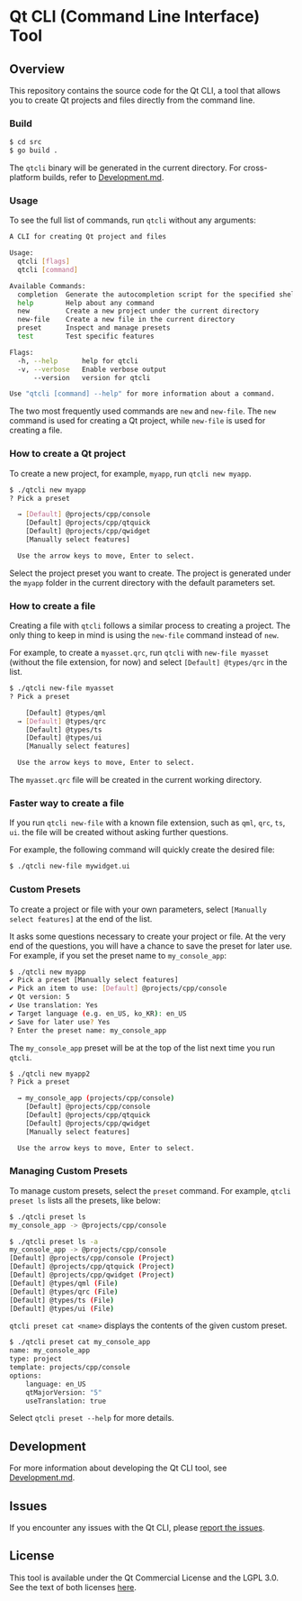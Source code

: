 # Qt CLI (Command Line Interface) Tool

## Overview

This repository contains the source code for the Qt CLI, a tool that allows you to create Qt projects and files directly from the command line.

### Build

```bash
$ cd src
$ go build .
```

The `qtcli` binary will be generated in the current directory.
For cross-platform builds, refer to [Development.md](Development.md).

### Usage

To see the full list of commands, run `qtcli` without any arguments:

```bash
A CLI for creating Qt project and files

Usage:
  qtcli [flags]
  qtcli [command]

Available Commands:
  completion  Generate the autocompletion script for the specified shell
  help        Help about any command
  new         Create a new project under the current directory
  new-file    Create a new file in the current directory
  preset      Inspect and manage presets
  test        Test specific features

Flags:
  -h, --help      help for qtcli
  -v, --verbose   Enable verbose output
      --version   version for qtcli

Use "qtcli [command] --help" for more information about a command.
```

The two most frequently used commands are `new` and `new-file`.
The `new` command is used for creating a Qt project, while `new-file` is used for creating a file.

### How to create a Qt project

To create a new project, for example, `myapp`, run `qtcli new myapp`.

```bash
$ ./qtcli new myapp
? Pick a preset

  → [Default] @projects/cpp/console
    [Default] @projects/cpp/qtquick
    [Default] @projects/cpp/qwidget
    [Manually select features]     

  Use the arrow keys to move, Enter to select.
```

Select the project preset you want to create. The project is generated under the `myapp` folder in the current directory with the default parameters set.

### How to create a file

Creating a file with `qtcli` follows a similar process to creating a project. The only thing to keep in mind is using the `new-file` command instead of `new`.

For example, to create a `myasset.qrc`, run `qtcli` with `new-file myasset` (without the file extension, for now) and select `[Default] @types/qrc` in the list.

```bash
$ ./qtcli new-file myasset
? Pick a preset

    [Default] @types/qml      
  → [Default] @types/qrc      
    [Default] @types/ts       
    [Default] @types/ui       
    [Manually select features]

  Use the arrow keys to move, Enter to select.
```

The `myasset.qrc` file will be created in the current working directory.

### Faster way to create a file

If you run `qtcli new-file` with a known file extension, such as `qml`, `qrc`, `ts`, `ui`. the file will be created without asking further questions.

For example, the following command will quickly create the desired file:

```bash
$ ./qtcli new-file mywidget.ui
```

### Custom Presets

To create a project or file with your own parameters, select `[Manually select features]` at the end of the list.

It asks some questions necessary to create your project or file.
At the very end of the questions, you will have a chance to save the preset for later use.
For example, if you set the preset name to `my_console_app`:

```bash
$ ./qtcli new myapp
✔ Pick a preset [Manually select features]
✔ Pick an item to use: [Default] @projects/cpp/console
✔ Qt version: 5
✔ Use translation: Yes
✔ Target language (e.g. en_US, ko_KR): en_US
✔ Save for later use? Yes
? Enter the preset name: my_console_app 
```

The `my_console_app` preset will be at the top of the list next time you run `qtcli`.

```bash
$ ./qtcli new myapp2
? Pick a preset

  → my_console_app (projects/cpp/console)
    [Default] @projects/cpp/console      
    [Default] @projects/cpp/qtquick      
    [Default] @projects/cpp/qwidget      
    [Manually select features]           

  Use the arrow keys to move, Enter to select.
```

### Managing Custom Presets

To manage custom presets, select the `preset` command.
For example, `qtcli preset ls` lists all the presets, like below:

```bash
$ ./qtcli preset ls
my_console_app -> @projects/cpp/console
```

```bash
$ ./qtcli preset ls -a
my_console_app -> @projects/cpp/console
[Default] @projects/cpp/console (Project)
[Default] @projects/cpp/qtquick (Project)
[Default] @projects/cpp/qwidget (Project)
[Default] @types/qml (File)
[Default] @types/qrc (File)
[Default] @types/ts (File)
[Default] @types/ui (File)
```

`qtcli preset cat <name>` displays the contents of the given custom preset.

```bash
$ ./qtcli preset cat my_console_app
name: my_console_app
type: project
template: projects/cpp/console
options:
    language: en_US
    qtMajorVersion: "5"
    useTranslation: true
```

Select `qtcli preset --help` for more details.

## Development

For more information about developing the Qt CLI tool, see [Development.md](Development.md).

## Issues

If you encounter any issues with the Qt CLI, please [report the
issues](https://bugreports.qt.io/projects/VSCODEEXT).

## License

This tool is available under the Qt Commercial License and the
LGPL 3.0. See the text of both licenses [here](LICENSE).
